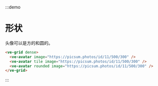 :::demo

# 形状

头像可以是方的和圆的。

```html
<ve-grid dense>
  <ve-avatar image="https://picsum.photos/id/11/500/300" />
  <ve-avatar tile image="https://picsum.photos/id/11/500/300" />
  <ve-avatar rounded image="https://picsum.photos/id/11/500/300" />  
</ve-grid>
```

:::